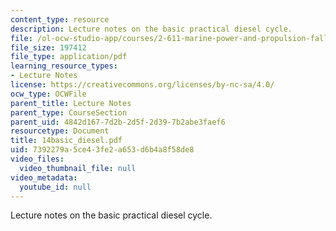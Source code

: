```yaml
---
content_type: resource
description: Lecture notes on the basic practical diesel cycle.
file: /ol-ocw-studio-app/courses/2-611-marine-power-and-propulsion-fall-2006/7392279a5ce43fe2a653d6b4a8f58de8_14basic_diesel.pdf
file_size: 197412
file_type: application/pdf
learning_resource_types:
- Lecture Notes
license: https://creativecommons.org/licenses/by-nc-sa/4.0/
ocw_type: OCWFile
parent_title: Lecture Notes
parent_type: CourseSection
parent_uid: 4842d167-7d2b-2d5f-2d39-7b2abe3faef6
resourcetype: Document
title: 14basic_diesel.pdf
uid: 7392279a-5ce4-3fe2-a653-d6b4a8f58de8
video_files:
  video_thumbnail_file: null
video_metadata:
  youtube_id: null
---
```

Lecture notes on the basic practical diesel cycle.